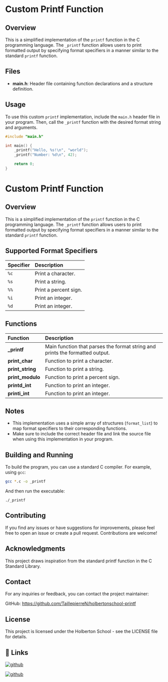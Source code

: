 
# Custom Printf Function

## Overview

This is a simplified implementation of the `printf` function in the C programming language. The `_printf` function allows users to print formatted output by specifying format specifiers in a manner similar to the standard `printf` function.

## Files

- **main.h**: Header file containing function declarations and a structure definition.

## Usage

To use this custom `printf` implementation, include the `main.h` header file in your program. Then, call the `_printf` function with the desired format string and arguments.

```c
#include "main.h"

int main() {
    _printf("Hello, %s!\n", "world");
    _printf("Number: %d\n", 42);

    return 0;
}
``````
# Custom Printf Function

## Overview

This is a simplified implementation of the `printf` function in the C programming language. The `_printf` function allows users to print formatted output by specifying format specifiers in a manner similar to the standard `printf` function.

## Supported Format Specifiers

| Specifier | Description                      |
| :-------- | :------------------------------- |
| `%c`      | Print a character.               |
| `%s`      | Print a string.                  |
| `%%`      | Print a percent sign.            |
| `%i`      | Print an integer.                |
| `%d`      | Print an integer.                |

## Functions

| Function              | Description                                          |
| :-------------------- | :--------------------------------------------------- |
| **_printf**           | Main function that parses the format string and prints the formatted output. |
| **print_char**        | Function to print a character.                       |
| **print_string**      | Function to print a string.                           |
| **print_modulo**      | Function to print a percent sign.                     |
| **printd_int**        | Function to print an integer.                         |
| **printi_int**        | Function to print an integer.                         |



## Notes

- This implementation uses a simple array of structures (`format_list`) to map format specifiers to their corresponding functions.
- Make sure to include the correct header file and link the source file when using this implementation in your program.

## Building and Running

To build the program, you can use a standard C compiler. For example, using `gcc`:

```bash
gcc *.c -o _printf
``````
And then run the executable:
```
./_printf
```
## Contributing

If you find any issues or have suggestions for improvements, please feel free to open an issue or create a pull request. Contributions are welcome!

## Acknowledgments

This project draws inspiration from the standard printf function in the C Standard Library.

## Contact

For any inquiries or feedback, you can contact the project maintainer:

GitHub: https://github.com/TaillepierreN/holbertonschool-printf

## License

This project is licensed under the Holberton School - see the LICENSE file for details.

## 🔗 Links

[![github](https://img.shields.io/badge/Nicolas_Github-000?style=for-the-badge&logo=ko-fi&logoColor=white)](https://github.com/TaillepierreN)

[![github](https://img.shields.io/badge/Alexandre_Github-000?style=for-the-badge&logo=ko-fi&logoColor=white)](https://github.com/SuperPims?tab=repositories)

